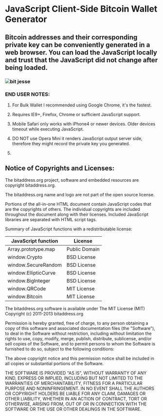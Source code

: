 # JavaScript Client-Side Bitcoin Wallet Generator

## Bitcoin addresses and their corresponding private key can be conveniently generated in a web browser. You can load the JavaScript locally and trust that the JavaScript did not change after being loaded. 

### ![bit jesse](https://github.com/sudo-self/bit.JesseJesse.com/assets/119916323/3abe4b94-f21b-4493-9cce-ac01c91bd5f1)

### END USER NOTES:

 1. For Bulk Wallet I recommended using Google Chrome, it's the fastest.

 2. Requires IE9+, Firefox, Chrome or sufficient JavaScript support.

 3. Mobile Safari only works with iPhone4 or newer devices.
    Older devices timeout while executing JavaScript.

 4. DO NOT use Opera Mini it renders JavaScript output server side, therefore
    they might record the private key you generated.

 5. 


Notice of Copyrights and Licenses:
---------------------------------------
The bitaddress.org project, software and embedded resources are
copyright bitaddress.org.

The bitaddress.org name and logo are not part of the open source
license.

Portions of the all-in-one HTML document contain JavaScript codes that
are the copyrights of others. The individual copyrights are included
throughout the document along with their licenses. Included JavaScript
libraries are separated with HTML script tags.

Summary of JavaScript functions with a redistributable license:

JavaScript function	|	License
-------------------	|	--------------
Array.prototype.map	|	Public Domain
window.Crypto | BSD License
window.SecureRandom	| BSD License
window.EllipticCurve	|	BSD License
window.BigInteger |	BSD License
window.QRCode | MIT License
window.Bitcoin | MIT License

The bitaddress.org software is available under The MIT License (MIT)
Copyright (c) 2011-2013 bitaddress.org

Permission is hereby granted, free of charge, to any person obtaining
a copy of this software and associated documentation files (the
"Software"), to deal in the Software without restriction, including
without limitation the rights to use, copy, modify, merge, publish,
distribute, sublicense, and/or sell copies of the Software, and to
permit persons to whom the Software is furnished to do so, subject to
the following conditions:

The above copyright notice and this permission notice shall be
included in all copies or substantial portions of the Software.

THE SOFTWARE IS PROVIDED "AS IS", WITHOUT WARRANTY OF ANY KIND,
EXPRESS OR IMPLIED, INCLUDING BUT NOT LIMITED TO THE WARRANTIES OF
MERCHANTABILITY, FITNESS FOR A PARTICULAR PURPOSE AND
NONINFRINGEMENT. IN NO EVENT SHALL THE AUTHORS OR COPYRIGHT HOLDERS BE
LIABLE FOR ANY CLAIM, DAMAGES OR OTHER LIABILITY, WHETHER IN AN ACTION
OF CONTRACT, TORT OR OTHERWISE, ARISING FROM, OUT OF OR IN CONNECTION
WITH THE SOFTWARE OR THE USE OR OTHER DEALINGS IN THE SOFTWARE.
